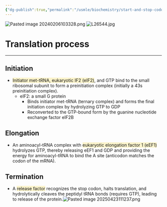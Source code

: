 ```yaml
---
{"dg-publish":true,"permalink":"/usmle/biochemistry/start-and-stop-codons/"}
---
```


![Pasted image 20240206103328.png](/img/user/appendix/Pasted%20image%2020240206103328.png)
![L26544.jpg](/img/user/appendix/L26544.jpg)
# Translation process
---
## Initiation
- <span style="background:rgba(240, 200, 0, 0.2)">Initiator met-tRNA, eukaryotic IF2 (eIF2)</span>, and GTP bind to the small ribosomal subunit to form a preinitiation complex (initially a 43s preinitiation complex). 
	- eIF2: a small G protein 
		- Binds initiator met-tRNA (ternary complex) and forms the final initiation complex by hydrolyzing GTP to GDP
		- Reconverted to the GTP-bound form by the guanine nucleotide exchange factor eIF2B
## Elongation
- An aminoacyl-tRNA complex with <span style="background:rgba(240, 200, 0, 0.2)">eukaryotic elongation factor 1 (eEF1)</span> hydrolyzes GTP, thereby releasing eEF1 and GDP and providing the energy for aminoacyl-tRNA to bind the A site (anticodon matches the codon of the mRNA).
## Termination
- A <span style="background:rgba(240, 200, 0, 0.2)">release factor</span> recognizes the stop codon, halts translation, and hydrolytically cleaves the peptidyl tRNA bonds (requires GTP), leading to release of the protein.![Pasted image 20250423111237.png](/img/user/appendix/Pasted%20image%2020250423111237.png)
